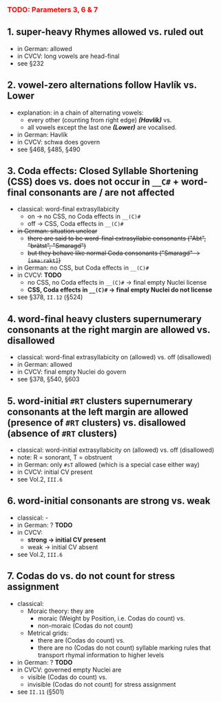 ### <font color=red>TODO: Parameters 3, 6 & 7</font>
## 1. super-heavy Rhymes allowed vs. ruled out
- in German: allowed
- in CVCV: long vowels are head-final
- see §232
## 2. vowel-zero alternations follow Havlík vs. Lower
- explanation: in a chain of alternating vowels:
	- every other (counting from right edge) ***(Havlík)*** vs.
	- all vowels except the last one ***(Lower)*** are vocalised.
- in German: Havlík
- in CVCV: schwa does govern
- see §468, §485, §490
## 3. Coda effects: Closed Syllable Shortening (CSS) does vs. does not occur in `__C#` + word-final consonants are / are not affected
- classical: word-final extrasyllabicity
	- on -> no CSS, no Coda effects in `__(C)#`
	- off -> CSS, Coda effects in `__(C)#`
- ~~in German: situation unclear~~
	- ~~there are said to be word-final extrasyllabic consonants ("Abt", "brätst", "Smaragd")~~
	- ~~but they behave like normal Coda consonants ("Smaragd" -> `[sma:rakt]`)~~
- in German: no CSS, but Coda effects in `__(C)#`
- in CVCV: **TODO**
	- no CSS, no Coda effects in `__(C)#` -> final empty Nuclei license
	- **CSS, Coda effects in `__(C)#` -> final empty Nuclei do not license**
- see §378, `II.12` (§524)
## 4. word-final heavy clusters supernumerary consonants at the right margin are allowed vs. disallowed
- classical: word-final extrasyllabicity on (allowed) vs. off (disallowed)
- in German: allowed
- in CVCV: final empty Nuclei do govern
- see §378, §540, §603
## 5. word-initial `#RT` clusters supernumerary consonants at the left margin are allowed (presence of `#RT` clusters) vs. disallowed (absence of `#RT` clusters)
- classical: word-initial extrasyllabicity on (allowed) vs. off (disallowed)
- note: R = sonorant, T = obstruent
- in German: only `#sT` allowed (which is a special case either way)
- in CVCV: initial CV present
- see Vol.2, `III.6`
## 6. word-initial consonants are strong vs. weak
- classical: -
- in German: ? **TODO**
- in CVCV:
	- **strong -> initial CV present**
	- weak -> initial CV absent
- see Vol.2, `III.6`
## 7. Codas do vs. do not count for stress assignment
- classical:
	- Moraic theory: they are
		- moraic (Weight by Position, i.e. Codas do count) vs.
		- non-moraic (Codas do not count)
	- Metrical grids:
		- there are (Codas do count) vs.
		- there are no (Codas do not count)
		syllable marking rules that transport rhymal information to higher levels
- in German: ? **TODO**
- in CVCV: governed empty Nuclei are
	- visible (Codas do count) vs.
	- invisible (Codas do not count)
	for stress assignment
- see `II.11` (§501)